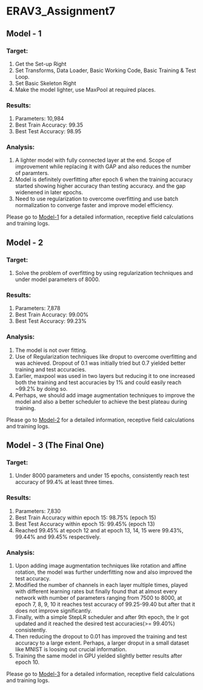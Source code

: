 # ERAV3_Assignment7

## Model - 1

### Target:
  1. Get the Set-up Right
  2. Set Transforms, Data Loader, Basic Working Code, Basic Training & Test Loop.
  3. Set Basic Skeleton Right
  4. Make the model lighter, use MaxPool at required places.

### Results:
  1. Parameters: 10,984
  2. Best Train Accuracy: 99.35
  3. Best Test Accuracy: 98.95

### Analysis:
  1. A lighter model with fully connected layer at the end. Scope of improvement while replacing it with GAP and also reduces the number of paramters.
  2. Model is definitely overfitting after epoch 6 when the training accuracy started showing higher accuracy than testing accuracy. and the gap widenened in later epochs.
  3. Need to use regularization to overcome overfitting and use batch normalization to converge faster and improve model efficiency.

Please go to [Model-1](https://github.com/asravankumar/ERAV3_Assignment7/tree/main/model1) for a detailed information, receptive field calculations and training logs.

## Model - 2
### Target:
  1. Solve the problem of overfitting by using regularization techniques and under model parameters of 8000.

### Results:
  1. Parameters: 7,878
  2. Best Train Accuracy: 99.00%
  3. Best Test Accuracy: 99.23%

### Analysis:
  1. The model is not over fitting.
  2. Use of Regularization techniques like droput to overcome overfitting and was achieved. Dropout of 0.1 was initially tried but 0.7 yielded better training and test accuracies.
  3. Earlier, maxpool was used in two layers but reducing it to one increased both the training and test accuracies by 1% and could easily reach ~99.2% by doing so.
  4. Perhaps, we should add image augmentation techniques to improve the model and also a better scheduler to achieve the best plateau during training.

Please go to [Model-2](https://github.com/asravankumar/ERAV3_Assignment7/tree/main/model2) for a detailed information, receptive field calculations and training logs.

## Model - 3 (The Final One)
### Target:
  1. Under 8000 parameters and under 15 epochs, consistently reach test accuracy of 99.4% at least three times.

### Results:
  1. Parameters: 7,830
  2. Best Train Accuracy within epoch 15: 98.75% (epoch 15)
  3. Best Test Accuracy within epoch 15: 99.45% (epoch 13)
  4. Reached 99.45% at epoch 12 and at epoch 13, 14, 15 were 99.43%, 99.44% and 99.45% respectively.

### Analysis:
  1. Upon adding image augmentation techniques like rotation and affine rotation, the model was further underfitting now and also improved the test accuracy.
  2. Modified the number of channels in each layer multiple times, played with different learning rates but finally found that at almost every network with number of parameters ranging from 7500 to 8000, at epoch 7, 8, 9, 10 it reaches test accuracy of 99.25-99.40 but after that it does not improve significantly.
  3. Finally, with a simple StepLR scheduler and after 9th epoch, the lr got updated and it reached the desired test accuracies(>= 99.40%) consistently.
  4. Then reducing the dropout to 0.01 has improved the training and test accuracy to a large extent. Perhaps, a larger droput in a small dataset like MNIST is loosing out crucial information.
  5. Training the same model in GPU yielded slightly better results after epoch 10.

Please go to [Model-3](https://github.com/asravankumar/ERAV3_Assignment7/tree/main/model3) for a detailed information, receptive field calculations and training logs.